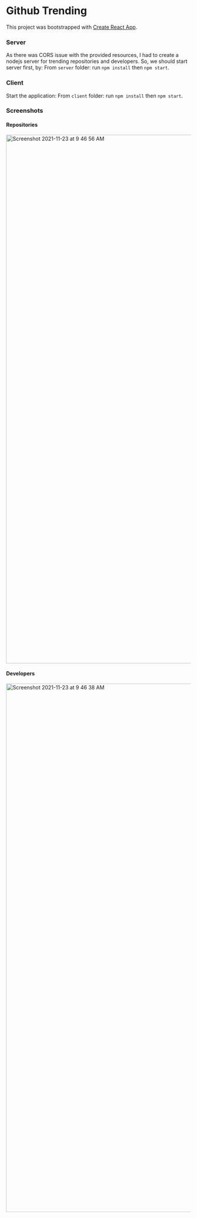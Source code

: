 # Github Trending

This project was bootstrapped with [Create React App](https://github.com/facebook/create-react-app).

### Server 
As there was CORS issue with the provided resources, I had to create a nodejs server for trending repositories and developers.
So, we should start server first, by:
From `server` folder: run `npm install` then `npm start`.

### Client
Start the application:
From `client` folder: run `npm install` then `npm start`.

### Screenshots

#### Repositories
<img width="1440" alt="Screenshot 2021-11-23 at 9 46 56 AM" src="https://user-images.githubusercontent.com/2399689/142977817-9d7b9edf-435c-47d0-bc4e-2f24ebc794c6.png">

#### Developers
<img width="1440" alt="Screenshot 2021-11-23 at 9 46 38 AM" src="https://user-images.githubusercontent.com/2399689/142977830-6b6a193b-6171-43d0-b871-9e3fd13da598.png">
